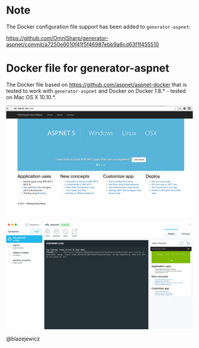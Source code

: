 # Note

The Docker configuration file support has been added to `generator-aspnet`:

https://github.com/OmniSharp/generator-aspnet/commit/a7250e6010f41f5f46987ebb9a6cd63f1f455510


# Docker file for generator-aspnet

The Docker file based on https://github.com/aspnet/aspnet-docker that is tested to work with `generator-aspnet` and Docker on Docker 1.8.* - tested on Mac OS X 10.10.*.

![ASP.NET 5 Docker image running web application](docker.jpg)

![ASP.NET 5 Docker image running web application in Kitematic](Kitematic.jpg)

@blazejewicz
